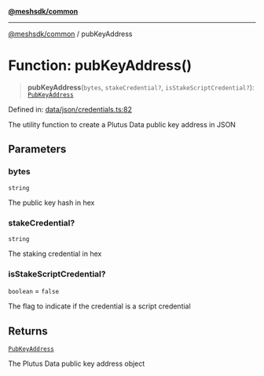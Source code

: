 [**@meshsdk/common**](../README.md)

***

[@meshsdk/common](../globals.md) / pubKeyAddress

# Function: pubKeyAddress()

> **pubKeyAddress**(`bytes`, `stakeCredential?`, `isStakeScriptCredential?`): [`PubKeyAddress`](../type-aliases/PubKeyAddress.md)

Defined in: [data/json/credentials.ts:82](https://github.com/MeshJS/mesh/blob/1abde1553cbd7cf2cf4e40197fc0de9e4a7d0f49/packages/mesh-common/src/data/json/credentials.ts#L82)

The utility function to create a Plutus Data public key address in JSON

## Parameters

### bytes

`string`

The public key hash in hex

### stakeCredential?

`string`

The staking credential in hex

### isStakeScriptCredential?

`boolean` = `false`

The flag to indicate if the credential is a script credential

## Returns

[`PubKeyAddress`](../type-aliases/PubKeyAddress.md)

The Plutus Data public key address object
